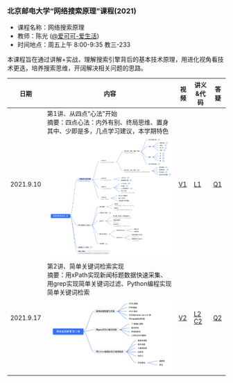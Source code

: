 ### 北京邮电大学“网络搜索原理”课程(2021)
- 课程名称：网络搜索原理
- 教师：陈光 ([@爱可可-爱生活](https://weibo.com/fly51fly))
- 时间地点：周五上午 8:00-9:35 教三-233

本课程旨在通过讲解+实战，理解搜索引擎背后的基本技术原理，用进化视角看技术更迭，培养搜索思维，开阔解决相关问题的思路。

|  日期   | 内容  | 视频 | 讲义&代码 |  答疑 |
|  ----  | -----------------------------------------  |  ----  | ----  | ----  |
| 2021.9.10  | 第1讲、从四点“心法”开始  <br/>摘要：四点心法：内外有别、终局思维、置身其中、少即是多，几点学习建议，本学期特色 <br/>![第一课导图](https://github.com/fly51fly/Principle_of_Web_Search_2021/blob/main/images/class_1.jpg?raw=true)|  [V1](https://www.bilibili.com/video/BV12f4y1J7vz/) | [L1](http://aicoco.net/s/se1) | [Q1](http://aicoco.net/s/se21q01) |
| 2021.9.17  | 第2讲、简单关键词检索实现  <br/>摘要：用xPath实现新闻标题数据快速采集、用grep实现简单关键词过滤、Python编程实现简单关键词检索 <br/>![第一课导图](https://github.com/fly51fly/Principle_of_Web_Search_2021/blob/main/images/class_2.jpg?raw=true)|  [V2](https://www.bilibili.com/video/BV1i34y1S7sb/)  | [L2](http://aicoco.net/s/se21n02) [C2](https://github.com/fly51fly/Principle_of_Web_Search_2021/tree/main/code/se_class_02.ipynb) | [Q2](http://aicoco.net/s/se21q02) |
